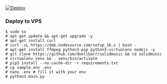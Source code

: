 [![Deploy](https://www.herokucdn.com/deploy/button.svg)](https://heroku.com/deploy?template=https://github.com/Pulsar8806/Max)

### Deploy to VPS
```
$ sudo su
# apt-get update && apt-get upgrade -y
# apt-get install curl
# curl -sL https://deb.nodesource.com/setup_16.x | bash - 
# apt-get install ffmpeg python3-pip python3-virtualenv nodejs -y 
# git clone https://github.com/doellbarr/solidmusic && cd solidmusic 
# virtualenv venv && . venv/bin/activate 
# pip3 install --no-cache-dir -r requirements.txt 
# cp sample.env .env 
# nano .env # fill it with your env 
# python3 main.py
```
